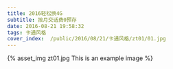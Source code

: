 ```yaml
---
title: 2016轻松换4G
subtitle: 按月交话费0预存
date: 2016-08-21 19:58:32
tags: 卡通风格
cover_index:  /public/2016/08/21/卡通风格/zt01/01.jpg
---
```



{% asset_img zt01.jpg This is an example image %}
